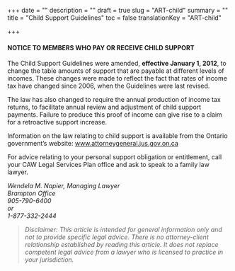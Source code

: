 +++
date = ""
description = ""
draft = true
slug = "ART-child"
summary = ""
title = "Child Support Guidelines"
toc = false
translationKey = "ART-child"

+++
#### NOTICE TO MEMBERS WHO PAY OR RECEIVE CHILD SUPPORT

The Child Support Guidelines were amended, **effective January 1, 2012**, to change the table amounts of support that are payable at different levels of incomes. These changes were made to reflect the fact that rates of income tax have changed since 2006, when the Guidelines were last revised.

The law has also changed to require the annual production of income tax returns, to facilitate annual review and adjustment of child support payments. Failure to produce this proof of income can give rise to a claim for a retroactive support increase.

Information on the law relating to child support is available from the Ontario government’s website: www.attorneygeneral.jus.gov.on.ca  
  
 For advice relating to your personal support obligation or entitlement, call your CAW Legal Services Plan office and ask to speak to a family law lawyer.

_Wendela M. Napier, Managing Lawyer  
Brampton Office  
905-790-6400  
or  
1-877-332-2444_

> _Disclaimer: This article is intended for general information only and not to provide specific legal advice. There is no attorney-client relationship established by reading this article. It does not replace competent legal advice from a lawyer who is licensed to practice in your jurisdiction._